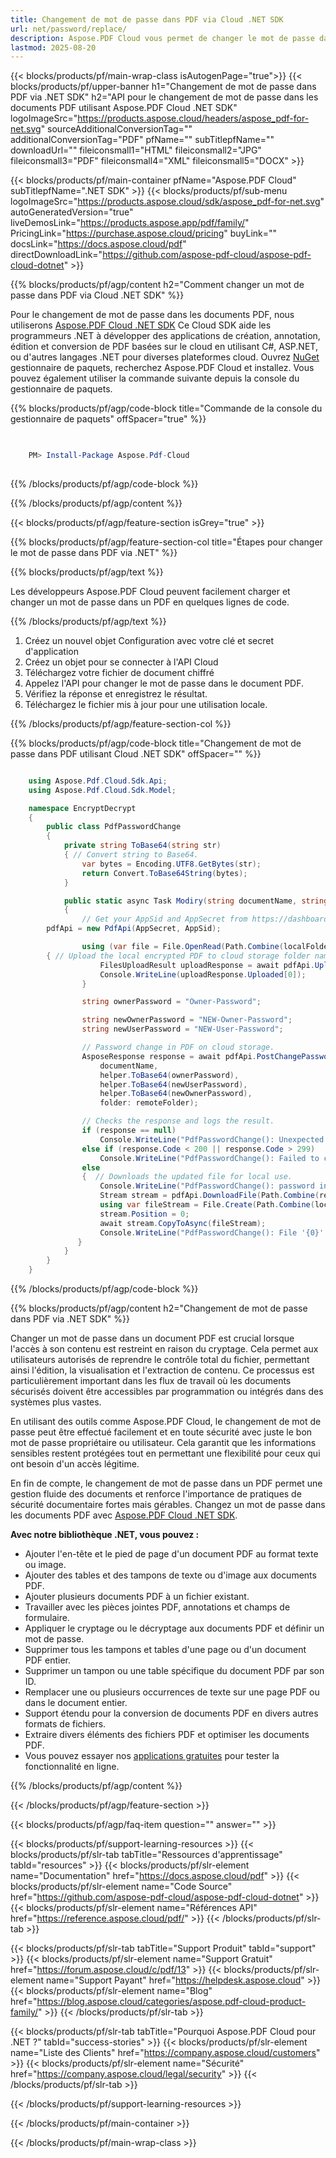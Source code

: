 ```yaml
---
title: Changement de mot de passe dans PDF via Cloud .NET SDK
url: net/password/replace/
description: Aspose.PDF Cloud vous permet de changer le mot de passe dans un document PDF. Consultez le code source .NET pour changer le mot de passe dans un fichier PDF.
lastmod: 2025-08-20
---
```


{{< blocks/products/pf/main-wrap-class isAutogenPage="true">}}
{{< blocks/products/pf/upper-banner h1="Changement de mot de passe dans PDF via .NET SDK" h2="API pour le changement de mot de passe dans les documents PDF utilisant Aspose.PDF Cloud .NET SDK" logoImageSrc="https://products.aspose.cloud/headers/aspose_pdf-for-net.svg" sourceAdditionalConversionTag="" additionalConversionTag="PDF" pfName="" subTitlepfName="" downloadUrl="" fileiconsmall1="HTML" fileiconsmall2="JPG" fileiconsmall3="PDF" fileiconsmall4="XML" fileiconsmall5="DOCX" >}}

{{< blocks/products/pf/main-container pfName="Aspose.PDF Cloud" subTitlepfName=".NET SDK" >}}
{{< blocks/products/pf/sub-menu logoImageSrc="https://products.aspose.cloud/sdk/aspose_pdf-for-net.svg"
autoGeneratedVersion="true"
liveDemosLink="https://products.aspose.app/pdf/family/" PricingLink="https://purchase.aspose.cloud/pricing" buyLink="" docsLink="https://docs.aspose.cloud/pdf"  directDownloadLink="https://github.com/aspose-pdf-cloud/aspose-pdf-cloud-dotnet" >}}

{{% blocks/products/pf/agp/content h2="Comment changer un mot de passe dans PDF via Cloud .NET SDK" %}}

Pour le changement de mot de passe dans les documents PDF, nous utiliserons
[Aspose.PDF Cloud .NET SDK](https://products.aspose.cloud/pdf/net/)
Ce Cloud SDK aide les programmeurs .NET à développer des applications de création, annotation, édition et conversion de PDF basées sur le cloud en utilisant C#, ASP.NET,
ou d'autres langages .NET pour diverses plateformes cloud. Ouvrez
[NuGet](https://www.nuget.org/packages/Aspose.Pdf-Cloud)
gestionnaire de paquets, recherchez
Aspose.PDF Cloud
et installez. Vous pouvez également utiliser la commande suivante depuis la console du gestionnaire de paquets.


{{% blocks/products/pf/agp/code-block title="Commande de la console du gestionnaire de paquets" offSpacer="true" %}}

```powershell

     
    PM> Install-Package Aspose.Pdf-Cloud
     

```


{{% /blocks/products/pf/agp/code-block %}}

{{% /blocks/products/pf/agp/content %}}

{{< blocks/products/pf/agp/feature-section isGrey="true" >}}

{{% blocks/products/pf/agp/feature-section-col title="Étapes pour changer le mot de passe dans PDF via .NET" %}}

{{% blocks/products/pf/agp/text %}}

Les développeurs Aspose.PDF Cloud peuvent facilement charger et changer un mot de passe dans un PDF en quelques lignes de code.

{{% /blocks/products/pf/agp/text %}}

1. Créez un nouvel objet Configuration avec votre clé et secret d'application
1. Créez un objet pour se connecter à l'API Cloud
1. Téléchargez votre fichier de document chiffré
1. Appelez l'API pour changer le mot de passe dans le document PDF.
1. Vérifiez la réponse et enregistrez le résultat.
1. Téléchargez le fichier mis à jour pour une utilisation locale.

{{% /blocks/products/pf/agp/feature-section-col %}}

{{% blocks/products/pf/agp/code-block title="Changement de mot de passe dans PDF utilisant Cloud .NET SDK" offSpacer="" %}}

```cs

    using Aspose.Pdf.Cloud.Sdk.Api;
    using Aspose.Pdf.Cloud.Sdk.Model;

    namespace EncryptDecrypt
    {
        public class PdfPasswordChange
        {
            private string ToBase64(string str)
            { // Convert string to Base64. 
                var bytes = Encoding.UTF8.GetBytes(str);
                return Convert.ToBase64String(bytes);
            }

            public static async Task Modiry(string documentName, string outputName, staring localFolder, string remoteFolder)
            {
                // Get your AppSid and AppSecret from https://dashboard.aspose.cloud (free registration required). 
		pdfApi = new PdfApi(AppSecret, AppSid);

                using (var file = File.OpenRead(Path.Combine(localFolder, documentName)))
		{ // Upload the local encrypted PDF to cloud storage folder name.
                    FilesUploadResult uploadResponse = await pdfApi.UploadFileAsync(Path.Combine(remoteFolder, documentName), documentName);
                    Console.WriteLine(uploadResponse.Uploaded[0]);
                }

                string ownerPassword = "Owner-Password";

                string newOwnerPassword = "NEW-Owner-Password";
                string newUserPassword = "NEW-User-Password";

                // Password change in PDF on cloud storage.
                AsposeResponse response = await pdfApi.PostChangePasswordDocumentInStorageAsync(
                    documentName,
                    helper.ToBase64(ownerPassword),
                    helper.ToBase64(newUserPassword),
                    helper.ToBase64(newOwnerPassword),
                    folder: remoteFolder);

                // Checks the response and logs the result.
                if (response == null)
                    Console.WriteLine("PdfPasswordChange(): Unexpected error!");
                else if (response.Code < 200 || response.Code > 299)
                    Console.WriteLine("PdfPasswordChange(): Failed to change a password in document.");
                else
                {  // Downloads the updated file for local use.
                    Console.WriteLine("PdfPasswordChange(): password in document '{0} successfully changed.", documentName);
                    Stream stream = pdfApi.DownloadFile(Path.Combine(remoteFolder, documentName));
                    using var fileStream = File.Create(Path.Combine(localFolder, "password_change_" + outputName));
                    stream.Position = 0;
                    await stream.CopyToAsync(fileStream);
                    Console.WriteLine("PdfPasswordChange(): File '{0}' successfully downloaded.", "password_change_" + outputName);
               }
            }
        }
    }

```

{{% /blocks/products/pf/agp/code-block %}}

{{% blocks/products/pf/agp/content h2="Changement de mot de passe dans PDF via .NET SDK" %}}

Changer un mot de passe dans un document PDF est crucial lorsque l'accès à son contenu est restreint en raison du cryptage. Cela permet aux utilisateurs autorisés de reprendre le contrôle total du fichier, permettant ainsi l'édition, la visualisation et l'extraction de contenu. Ce processus est particulièrement important dans les flux de travail où les documents sécurisés doivent être accessibles par programmation ou intégrés dans des systèmes plus vastes.

En utilisant des outils comme Aspose.PDF Cloud, le changement de mot de passe peut être effectué facilement et en toute sécurité avec juste le bon mot de passe propriétaire ou utilisateur. Cela garantit que les informations sensibles restent protégées tout en permettant une flexibilité pour ceux qui ont besoin d'un accès légitime.

En fin de compte, le changement de mot de passe dans un PDF permet une gestion fluide des documents et renforce l'importance de pratiques de sécurité documentaire fortes mais gérables.
Changez un mot de passe dans les documents PDF avec [Aspose.PDF Cloud .NET SDK](https://products.aspose.cloud/pdf/net/).

**Avec notre bibliothèque .NET, vous pouvez :**

+ Ajouter l'en-tête et le pied de page d'un document PDF au format texte ou image.
+ Ajouter des tables et des tampons de texte ou d'image aux documents PDF.
+ Ajouter plusieurs documents PDF à un fichier existant.
+ Travailler avec les pièces jointes PDF, annotations et champs de formulaire.
+ Appliquer le cryptage ou le décryptage aux documents PDF et définir un mot de passe.
+ Supprimer tous les tampons et tables d'une page ou d'un document PDF entier.
+ Supprimer un tampon ou une table spécifique du document PDF par son ID.
+ Remplacer une ou plusieurs occurrences de texte sur une page PDF ou dans le document entier.
+ Support étendu pour la conversion de documents PDF en divers autres formats de fichiers.
+ Extraire divers éléments des fichiers PDF et optimiser les documents PDF.
+ Vous pouvez essayer nos [applications gratuites](https://products.aspose.app/pdf/family/) pour tester la fonctionnalité en ligne.

{{% /blocks/products/pf/agp/content %}}

{{< /blocks/products/pf/agp/feature-section >}}

{{< blocks/products/pf/agp/faq-item question="" answer="" >}}

{{< blocks/products/pf/support-learning-resources >}}
{{< blocks/products/pf/slr-tab tabTitle="Ressources d'apprentissage" tabId="resources" >}}
{{< blocks/products/pf/slr-element name="Documentation" href="https://docs.aspose.cloud/pdf" >}}
{{< blocks/products/pf/slr-element name="Code Source" href="https://github.com/aspose-pdf-cloud/aspose-pdf-cloud-dotnet" >}}
{{< blocks/products/pf/slr-element name="Références API" href="https://reference.aspose.cloud/pdf/" >}}
{{< /blocks/products/pf/slr-tab >}}

{{< blocks/products/pf/slr-tab tabTitle="Support Produit" tabId="support" >}}
{{< blocks/products/pf/slr-element name="Support Gratuit" href="https://forum.aspose.cloud/c/pdf/13" >}}
{{< blocks/products/pf/slr-element name="Support Payant" href="https://helpdesk.aspose.cloud" >}}
{{< blocks/products/pf/slr-element name="Blog" href="https://blog.aspose.cloud/categories/aspose.pdf-cloud-product-family/" >}}
{{< /blocks/products/pf/slr-tab >}}

{{< blocks/products/pf/slr-tab tabTitle="Pourquoi Aspose.PDF Cloud pour .NET ?" tabId="success-stories" >}}
{{< blocks/products/pf/slr-element name="Liste des Clients" href="https://company.aspose.cloud/customers" >}}
{{< blocks/products/pf/slr-element name="Sécurité" href="https://company.aspose.cloud/legal/security" >}}
{{< /blocks/products/pf/slr-tab >}}

{{< /blocks/products/pf/support-learning-resources >}}

{{< /blocks/products/pf/main-container >}}

{{< /blocks/products/pf/main-wrap-class >}}


